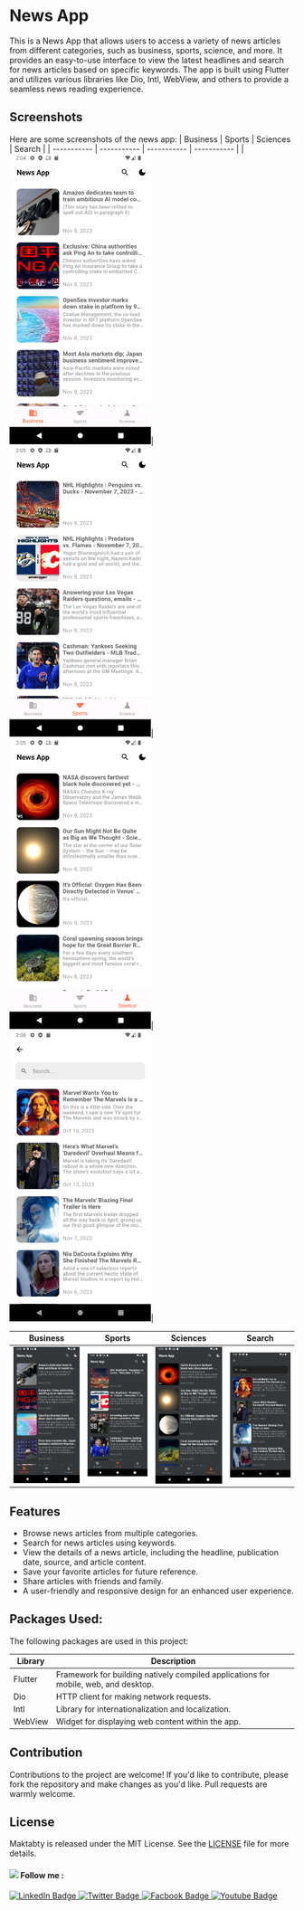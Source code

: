 # News App


This is a News App that allows users to access a variety of news articles from different categories, such as business, sports, science, and more. It provides an easy-to-use interface to view the latest headlines and search for news articles based on specific keywords. The app is built using Flutter and utilizes various libraries like Dio, Intl, WebView, and others to provide a seamless news reading experience.
## Screenshots

Here are some screenshots of the news app:
| Business  | Sports | Sciences | Search |
| ----------- | ----------- | ----------- | ----------- |
|<img src="assets/screenshots/business_light.png" width="250">|<img src="assets/screenshots/sports_light.png" width="250">|<img src="assets/screenshots/sciences_light.png" width="250">|<img src="assets/screenshots/search_light.png" width="250">|

| Business  | Sports | Sciences | Search |
| ----------- | ----------- | ----------- | ----------- |
|<img src="assets/screenshots/business_dark.png" width="250">|<img src="assets/screenshots/sports_dark.png" width="250">|<img src="assets/screenshots/sciences_dark.png" width="250">|<img src="assets/screenshots/search_dark.png" width="250">|

## Features

- Browse news articles from multiple categories.
- Search for news articles using keywords.
- View the details of a news article, including the headline, publication date, source, and article content.
- Save your favorite articles for future reference.
- Share articles with friends and family.
- A user-friendly and responsive design for an enhanced user experience.

## Packages Used:

The following packages are used in this project:

| Library         | Description                                                   |
|-----------------|---------------------------------------------------------------|
| Flutter         | Framework for building natively compiled applications for mobile, web, and desktop. |
| Dio             | HTTP client for making network requests. |
| Intl            | Library for internationalization and localization. |
| WebView         | Widget for displaying web content within the app. |

## Contribution

Contributions to the project are welcome! If you'd like to contribute, please fork the repository and make changes as you'd like. Pull requests are warmly welcome.

## License

Maktabty is released under the MIT License. See the [LICENSE](LICENSE) file for more details.

#### <img src="https://media.giphy.com/media/hvRJCLFzcasrR4ia7z/giphy.gif" width="25px"> Follow me :

<div id="badges">
  <a href="https://www.linkedin.com/in/abdulrahman-hatem-64780a210">
    <img src="https://img.shields.io/badge/LinkedIn-blue?style=for-the-badge&logo=linkedin&logoColor=white" alt="LinkedIn Badge"/>
  </a>
  <a href="https://twitter.com/Abdelra87827997">
    <img src="https://img.shields.io/badge/Twitter-blue?style=for-the-badge&logo=twitter&logoColor=white" alt="Twitter Badge"/>
  </a>
  <a href="https://www.facebook.com/abdalrahman.hatem.338">
    <img src="https://img.shields.io/badge/Facbook-blue?style=for-the-badge&logo=facebook&logoColor=white" alt="Facbook Badge"/>
  </a>
   <a href="https://www.youtube.com/@AlHatemSoftware">
    <img src="https://img.shields.io/badge/YouTube-red?style=for-the-badge&logo=youtube&logoColor=white" alt="Youtube Badge"/>
  </a>
</div>